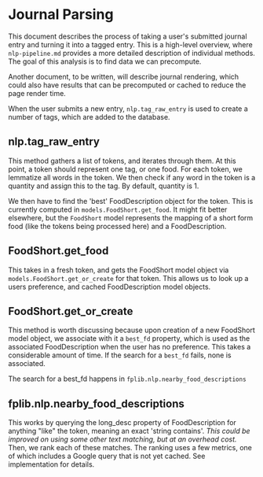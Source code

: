 # Journal Parsing

This document describes the process of taking a user's submitted journal
entry and turning it into a tagged entry. This is a high-level overview,
where `nlp-pipeline.md` provides a more detailed description of individual
methods. The goal of this analysis is to find data we can precompute.

Another document, to be written, will describe journal rendering, which could also
have results that can be precomputed or cached to reduce the page render time.

When the user submits a new entry, `nlp.tag_raw_entry` is used to create a number
of tags, which are added to the database.

## nlp.tag_raw_entry

This method gathers a list of tokens, and iterates through them. At this point,
a token should represent one tag, or one food. For each token, 
we lemmatize all words in the token. We then check if any word in the token
is a quantity and assign this to the tag. By default, quantity is 1. 

We then have to find the 'best' FoodDescription object for the token. This
is currently computed in `models.FoodShort.get_food`. It might fit better
elsewhere, but the `FoodShort` model represents the mapping of a short form 
food (like the tokens being processed here) and a FoodDescription. 

## FoodShort.get_food

This takes in a fresh token, and gets the FoodShort model object via
`models.FoodShort.get_or_create` for that token. This allows us to look up a 
users preference, and cached FoodDescription model objects. 

## FoodShort.get_or_create

This method is worth discussing because upon creation of a new FoodShort 
model object, we associate with it a `best_fd` property, which is used as the
associated FoodDescription when the user has no preference. This takes a 
considerable amount of time. If the search for a `best_fd` fails, none is
associated.

The search for a best_fd happens in `fplib.nlp.nearby_food_descriptions`

## fplib.nlp.nearby_food_descriptions

This works by querying the long_desc property of FoodDescription for anything
"like" the token, meaning an exact 'string contains'. *This could be improved
on using some other text matching, but at an overhead cost.* Then, we rank each
of these matches. The ranking uses a few metrics, one of which includes a 
Google query that is not yet cached. See implementation for details. 

